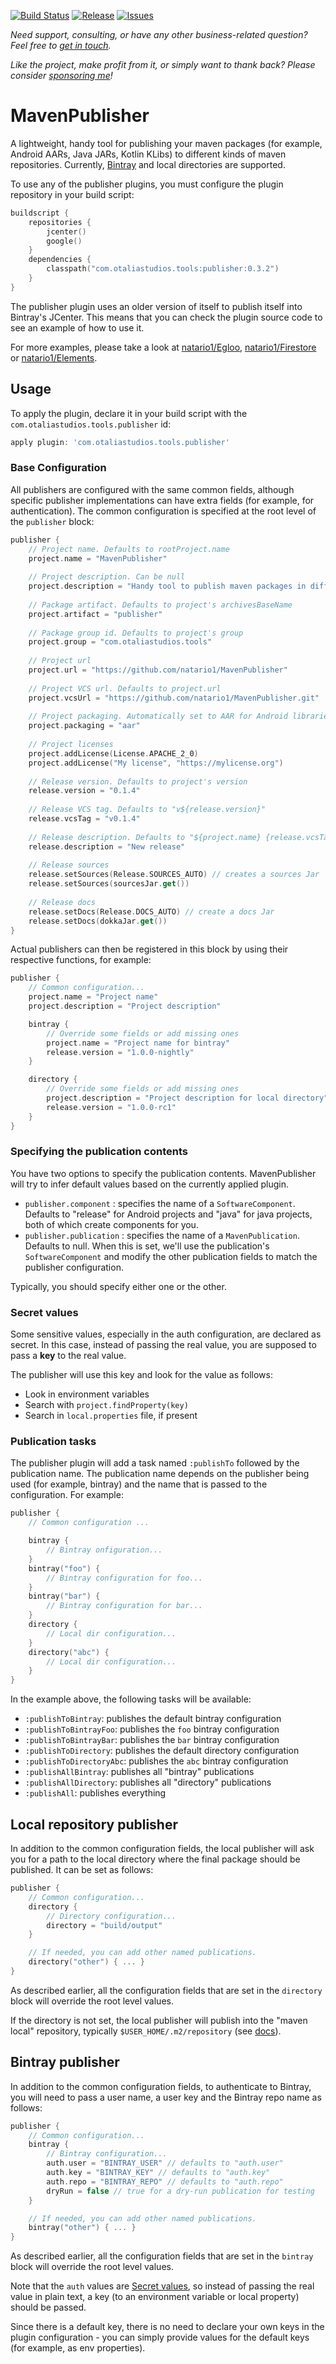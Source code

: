 [![Build Status](https://github.com/natario1/MavenPublisher/workflows/Build/badge.svg?event=push)](https://github.com/natario1/MavenPublisher/actions)
[![Release](https://img.shields.io/github/release/natario1/MavenPublisher.svg)](https://github.com/natario1/MavenPublisher/releases)
[![Issues](https://img.shields.io/github/issues-raw/natario1/MavenPublisher.svg)](https://github.com/natario1/MavenPublisher/issues)

*Need support, consulting, or have any other business-related question? Feel free to <a href="mailto:mat.iavarone@gmail.com">get in touch</a>.*

*Like the project, make profit from it, or simply want to thank back? Please consider [sponsoring me](https://github.com/sponsors/natario1)!*

# MavenPublisher

A lightweight, handy tool for publishing your maven packages (for example, Android AARs, Java JARs, Kotlin KLibs)
to different kinds of maven repositories. Currently, [Bintray](https://bintray.com) and local directories are supported.

To use any of the publisher plugins, you must configure the plugin repository in your build script:

```kotlin
buildscript {
    repositories {
        jcenter()
        google()
    }
    dependencies {
        classpath("com.otaliastudios.tools:publisher:0.3.2")
    }
}
```

The publisher plugin uses an older version of itself to publish itself into Bintray's JCenter.
This means that you can check the plugin source code to see an example of how to use it.

For more examples, please take a look at [natario1/Egloo](https://github.com/natario1/Egloo), [natario1/Firestore](https://github.com/natario1/Firestore) or [natario1/Elements](https://github.com/natario1/Elements).

## Usage

To apply the plugin, declare it in your build script with the `com.otaliastudios.tools.publisher` id:

```groovy
apply plugin: 'com.otaliastudios.tools.publisher'
```

### Base Configuration

All publishers are configured with the same common fields, although specific publisher
implementations can have extra fields (for example, for authentication). The common configuration
is specified at the root level of the `publisher` block:

```kotlin
publisher {
    // Project name. Defaults to rootProject.name
    project.name = "MavenPublisher"
    
    // Project description. Can be null
    project.description = "Handy tool to publish maven packages in different repositories."
    
    // Package artifact. Defaults to project's archivesBaseName
    project.artifact = "publisher"
    
    // Package group id. Defaults to project's group
    project.group = "com.otaliastudios.tools"
    
    // Project url
    project.url = "https://github.com/natario1/MavenPublisher"
    
    // Project VCS url. Defaults to project.url
    project.vcsUrl = "https://github.com/natario1/MavenPublisher.git"
    
    // Project packaging. Automatically set to AAR for Android libraries
    project.packaging = "aar"
    
    // Project licenses
    project.addLicense(License.APACHE_2_0)
    project.addLicense("My license", "https://mylicense.org")
    
    // Release version. Defaults to project's version
    release.version = "0.1.4"
    
    // Release VCS tag. Defaults to "v${release.version}"
    release.vcsTag = "v0.1.4"
    
    // Release description. Defaults to "${project.name} {release.vcsTag}"
    release.description = "New release"
    
    // Release sources
    release.setSources(Release.SOURCES_AUTO) // creates a sources Jar
    release.setSources(sourcesJar.get())
    
    // Release docs
    release.setDocs(Release.DOCS_AUTO) // create a docs Jar
    release.setDocs(dokkaJar.get())
}
```

Actual publishers can then be registered in this block by using their respective functions,
for example:

```kotlin
publisher {
    // Common configuration...
    project.name = "Project name"
    project.description = "Project description"

    bintray {
        // Override some fields or add missing ones
        project.name = "Project name for bintray"
        release.version = "1.0.0-nightly"
    }

    directory {
        // Override some fields or add missing ones
        project.description = "Project description for local directory"
        release.version = "1.0.0-rc1"
    }
}
```

### Specifying the publication contents

You have two options to specify the publication contents. MavenPublisher will try to infer default
values based on the currently applied plugin.

- `publisher.component` : specifies the name of a `SoftwareComponent`. Defaults to "release" for Android projects and "java" for java projects, both of which create components for you.
- `publisher.publication` : specifies the name of a `MavenPublication`. Defaults to null. When this is set, we'll use the publication's `SoftwareComponent` and modify the other publication fields to match the publisher configuration.

Typically, you should specify either one or the other.

### Secret values

Some sensitive values, especially in the auth configuration, are declared as secret.
In this case, instead of passing the real value, you are supposed to pass a **key** to the real
value.

The publisher will use this key and look for the value as follows:

- Look in environment variables
- Search with `project.findProperty(key)`
- Search in `local.properties` file, if present

### Publication tasks

The publisher plugin will add a task named `:publishTo` followed by the publication name.
The publication name depends on the publisher being used (for example, bintray) and the name
that is passed to the configuration. For example:

```kotlin
publisher {
    // Common configuration ...

    bintray {
        // Bintray onfiguration...
    }
    bintray("foo") {
        // Bintray configuration for foo...
    }
    bintray("bar") {
        // Bintray configuration for bar...
    }
    directory {
        // Local dir configuration...
    }
    directory("abc") {
        // Local dir configuration...
    }
}
```

In the example above, the following tasks will be available:

- `:publishToBintray`: publishes the default bintray configuration
- `:publishToBintrayFoo`: publishes the `foo` bintray configuration
- `:publishToBintrayBar`: publishes the `bar` bintray configuration
- `:publishToDirectory`: publishes the default directory configuration
- `:publishToDirectoryAbc`: publishes the `abc` bintray configuration
- `:publishAllBintray`: publishes all "bintray" publications
- `:publishAllDirectory`: publishes all "directory" publications
- `:publishAll`: publishes everything

## Local repository publisher

In addition to the common configuration fields, the local publisher will ask you for a path to the
local directory where the final package should be published. It can be set as follows:

```kotlin
publisher {
    // Common configuration...
    directory {
        // Directory configuration...
        directory = "build/output"
    }

    // If needed, you can add other named publications.
    directory("other") { ... }
}
```

As described earlier, all the configuration fields that are set in the `directory` block will override
the root level values.

If the directory is not set, the local publisher will publish into the "maven local" repository,
typically `$USER_HOME/.m2/repository` (see [docs](https://docs.gradle.org/current/dsl/org.gradle.api.artifacts.dsl.RepositoryHandler.html#org.gradle.api.artifacts.dsl.RepositoryHandler:mavenLocal())).

## Bintray publisher

In addition to the common configuration fields, to authenticate to Bintray, you will need to pass
a user name, a user key and the Bintray repo name as follows:

```kotlin
publisher {
    // Common configuration...
    bintray {
        // Bintray configuration...
        auth.user = "BINTRAY_USER" // defaults to "auth.user"
        auth.key = "BINTRAY_KEY" // defaults to "auth.key"
        auth.repo = "BINTRAY_REPO" // defaults to "auth.repo"
        dryRun = false // true for a dry-run publication for testing
    }

    // If needed, you can add other named publications.
    bintray("other") { ... }
}
```

As described earlier, all the configuration fields that are set in the `bintray` block will override
the root level values.

Note that the `auth` values are [Secret values](#secret-values), so instead of passing the real
value in plain text, a key (to an environment variable or local property) should be passed.

Since there is a default key, there is no need to declare your own keys in the plugin configuration -
you can simply provide values for the default keys (for example, as env properties).
